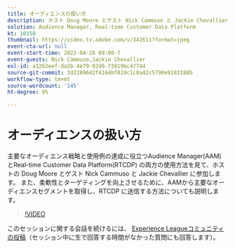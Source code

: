 ```yaml
---
title: オーディエンスの扱い方
description: ホスト Doug Moore とゲスト Nick Cammuso と Jackie Chevallier に参加し、Audience Manager(AAM) とReal-time Customer Data Platformの両方の使用方法を見ながら… （説明は 60 ～ 160 文字にする必要があります）
solution: Audience Manager, Real-time Customer Data Platform
kt: 10358
thumbnail: https://video.tv.adobe.com/v/342611?format=jpeg
event-cta-url: null
event-start-time: 2022-04-28 09:00-7
event-guests: Nick Cammuso,Jackie Chevallier
exl-id: a1262eef-da2b-4e79-92d8-73819bc47744
source-git-commit: 3d2289642f4164bf82dc1c8a42c5798e9183188b
workflow-type: tm+mt
source-wordcount: '145'
ht-degree: 9%

---
```


# オーディエンスの扱い方

主要なオーディエンス戦略と使用例の達成に役立つAudience Manager(AAM) とReal-time Customer Data Platform(RTCDP) の両方の使用方法を見て、ホストの Doug Moore とゲスト Nick Cammuso と Jackie Chevallier に参加します。 また、柔軟性とターゲティングを向上させるために、AAMから主要なオーディエンスセグメントを取得し、RTCDP に送信する方法についても説明します。

>[!VIDEO](https://video.tv.adobe.com/v/342611/?quality=12&learn=on)

このセッションに関する会話を続けるには、 [Experience Leagueコミュニティの投稿](https://experienceleaguecommunities.adobe.com/t5/adobe-audience-manager/experience-league-live-post-session-discussion-how-do-i-handle/m-p/450340#M419)（セッション中に生で回答する時間がなかった質問にも回答します）。
